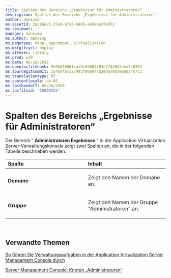 ```yaml
---
title: Spalten des Bereichs „Ergebnisse für Administratoren“
description: Spalten des Bereichs „Ergebnisse für Administratoren“
author: dansimp
ms.assetid: 2ac86625-15a8-471a-846b-a42eae37ed72
ms.reviewer: ''
manager: dansimp
ms.author: dansimp
ms.pagetype: mdop, appcompat, virtualization
ms.mktglfcycl: deploy
ms.sitesec: library
ms.prod: w10
ms.date: 06/16/2016
ms.openlocfilehash: 9e9b018d01caa9c84862403e7f848d5aea9c8362
ms.sourcegitcommit: 354664bc527d93f80687cd2eba70d1eea024c7c3
ms.translationtype: MT
ms.contentlocale: de-DE
ms.lasthandoff: 06/26/2020
ms.locfileid: "10809325"
---
```

# Spalten des Bereichs „Ergebnisse für Administratoren“


Der Bereich " **Administratoren Ergebnisse** " in der Application Virtualization Server-Verwaltungskonsole zeigt zwei Spalten an, die in der folgenden Tabelle beschrieben werden.

<table>
<colgroup>
<col width="50%" />
<col width="50%" />
</colgroup>
<thead>
<tr class="header">
<th align="left">Spalte</th>
<th align="left">Inhalt</th>
</tr>
</thead>
<tbody>
<tr class="odd">
<td align="left"><p><strong>Domäne</strong></p></td>
<td align="left"><p>Zeigt den Namen der Domäne an.</p></td>
</tr>
<tr class="even">
<td align="left"><p><strong>Gruppe</strong></p></td>
<td align="left"><p>Zeigt den Namen der Gruppe "Administratoren" an.</p></td>
</tr>
</tbody>
</table>

 

## Verwandte Themen


[So führen Sie Verwaltungsaufgaben in der Application Virtualization Server Management Console durch](how-to-perform-administrative-tasks-in-the-application-virtualization-server-management-console.md)

[Server Management Console: Knoten „Administratoren“](server-management-console-administrators-node.md)

 

 





